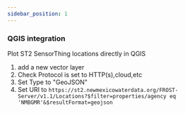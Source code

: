 ```yaml
---
sidebar_position: 1
---
```


### QGIS integration

Plot ST2 SensorThing locations directly in QGIS

1. add a new vector layer
2. Check Protocol is set to HTTP(s),cloud,etc
3. Set Type to "GeoJSON"
4. Set URI to ```https://st2.newmexicowaterdata.org/FROST-Server/v1.1/Locations?$filter=properties/agency eq 
   'NMBGMR'&$resultFormat=geojson```



